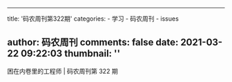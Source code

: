 
---
title: '码农周刊第322期'
categories: 
    - 学习
    - 码农周刊
    - issues

author: 码农周刊
comments: false
date: 2021-03-22 09:22:03
thumbnail: ''
---

<div>   
困在内卷里的工程师 | 码农周刊第 322 期  
</div>
            